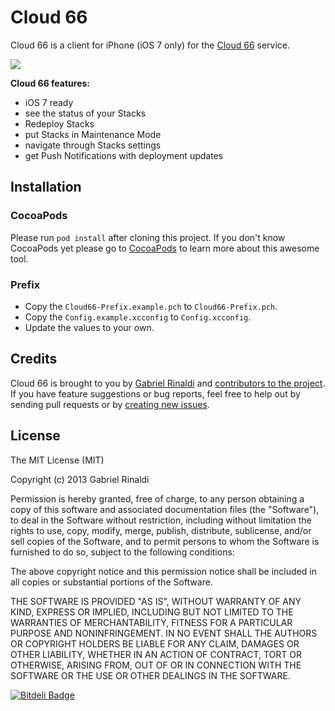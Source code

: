 # Cloud 66

Cloud 66 is a client for iPhone (iOS 7 only) for the [Cloud 66](http://cloud66.com) service.

![](http://gnr.me/kGSi.png)

**Cloud 66 features:**

* iOS 7 ready
* see the status of your Stacks
* Redeploy Stacks
* put Stacks in Maintenance Mode
* navigate through Stacks settings
* get Push Notifications with deployment updates

## Installation

### CocoaPods

Please run `pod install` after cloning this project. If you don't know CocoaPods yet please go to [CocoaPods](http://beta.cocoapods.org) to learn more about this awesome tool.

### Prefix

* Copy the `Cloud66-Prefix.example.pch` to `Cloud66-Prefix.pch`.
* Copy the `Config.example.xcconfig` to `Config.xcconfig`.
* Update the values to your own.

## Credits

Cloud 66 is brought to you by [Gabriel Rinaldi](http://gabrielrinaldi.me) and [contributors to the project](https://github.com/gabrielrinaldi/Cloud66/graphs/contributors). If you have feature suggestions or bug reports, feel free to help out by sending pull requests or by [creating new issues](https://github.com/gabrielrinaldi/Cloud66/issues/new).

## License

The MIT License (MIT)

Copyright (c) 2013 Gabriel Rinaldi

Permission is hereby granted, free of charge, to any person obtaining a copy
of this software and associated documentation files (the "Software"), to deal
in the Software without restriction, including without limitation the rights
to use, copy, modify, merge, publish, distribute, sublicense, and/or sell
copies of the Software, and to permit persons to whom the Software is
furnished to do so, subject to the following conditions:

The above copyright notice and this permission notice shall be included in
all copies or substantial portions of the Software.

THE SOFTWARE IS PROVIDED "AS IS", WITHOUT WARRANTY OF ANY KIND, EXPRESS OR
IMPLIED, INCLUDING BUT NOT LIMITED TO THE WARRANTIES OF MERCHANTABILITY,
FITNESS FOR A PARTICULAR PURPOSE AND NONINFRINGEMENT. IN NO EVENT SHALL THE
AUTHORS OR COPYRIGHT HOLDERS BE LIABLE FOR ANY CLAIM, DAMAGES OR OTHER
LIABILITY, WHETHER IN AN ACTION OF CONTRACT, TORT OR OTHERWISE, ARISING FROM,
OUT OF OR IN CONNECTION WITH THE SOFTWARE OR THE USE OR OTHER DEALINGS IN
THE SOFTWARE.

[![Bitdeli Badge](https://d2weczhvl823v0.cloudfront.net/gabrielrinaldi/cloud66/trend.png)](https://bitdeli.com/free "Bitdeli Badge")
